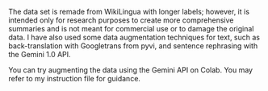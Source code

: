 The data set is remade from WikiLingua with longer labels; however, it is intended only for research purposes to create more comprehensive summaries and is not meant for commercial use or to damage the original data.
I have also used some data augmentation techniques for text, such as back-translation with Googletrans from pyvi, and sentence rephrasing with the Gemini 1.0 API.

You can try augmenting the data using the Gemini API on Colab. You may refer to my instruction file for guidance.
